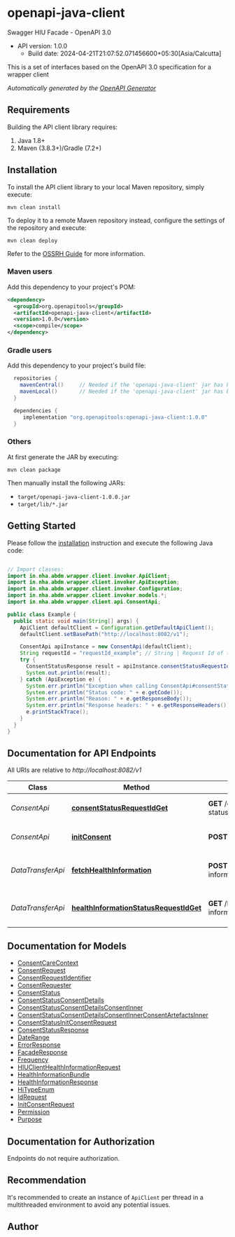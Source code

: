 # openapi-java-client

Swagger HIU Facade - OpenAPI 3.0
- API version: 1.0.0
  - Build date: 2024-04-21T21:07:52.071456600+05:30[Asia/Calcutta]

This is a set of interfaces based on the OpenAPI 3.0 specification for a wrapper client


*Automatically generated by the [OpenAPI Generator](https://openapi-generator.tech)*


## Requirements

Building the API client library requires:
1. Java 1.8+
2. Maven (3.8.3+)/Gradle (7.2+)

## Installation

To install the API client library to your local Maven repository, simply execute:

```shell
mvn clean install
```

To deploy it to a remote Maven repository instead, configure the settings of the repository and execute:

```shell
mvn clean deploy
```

Refer to the [OSSRH Guide](http://central.sonatype.org/pages/ossrh-guide.html) for more information.

### Maven users

Add this dependency to your project's POM:

```xml
<dependency>
  <groupId>org.openapitools</groupId>
  <artifactId>openapi-java-client</artifactId>
  <version>1.0.0</version>
  <scope>compile</scope>
</dependency>
```

### Gradle users

Add this dependency to your project's build file:

```groovy
  repositories {
    mavenCentral()     // Needed if the 'openapi-java-client' jar has been published to maven central.
    mavenLocal()       // Needed if the 'openapi-java-client' jar has been published to the local maven repo.
  }

  dependencies {
     implementation "org.openapitools:openapi-java-client:1.0.0"
  }
```

### Others

At first generate the JAR by executing:

```shell
mvn clean package
```

Then manually install the following JARs:

* `target/openapi-java-client-1.0.0.jar`
* `target/lib/*.jar`

## Getting Started

Please follow the [installation](#installation) instruction and execute the following Java code:

```java

// Import classes:
import in.nha.abdm.wrapper.client.invoker.ApiClient;
import in.nha.abdm.wrapper.client.invoker.ApiException;
import in.nha.abdm.wrapper.client.invoker.Configuration;
import in.nha.abdm.wrapper.client.invoker.models.*;
import in.nha.abdm.wrapper.client.api.ConsentApi;

public class Example {
  public static void main(String[] args) {
    ApiClient defaultClient = Configuration.getDefaultApiClient();
    defaultClient.setBasePath("http://localhost:8082/v1");

    ConsentApi apiInstance = new ConsentApi(defaultClient);
    String requestId = "requestId_example"; // String | Request Id of the consent request.
    try {
      ConsentStatusResponse result = apiInstance.consentStatusRequestIdGet(requestId);
      System.out.println(result);
    } catch (ApiException e) {
      System.err.println("Exception when calling ConsentApi#consentStatusRequestIdGet");
      System.err.println("Status code: " + e.getCode());
      System.err.println("Reason: " + e.getResponseBody());
      System.err.println("Response headers: " + e.getResponseHeaders());
      e.printStackTrace();
    }
  }
}

```

## Documentation for API Endpoints

All URIs are relative to *http://localhost:8082/v1*

Class | Method | HTTP request | Description
------------ | ------------- | ------------- | -------------
*ConsentApi* | [**consentStatusRequestIdGet**](docs/ConsentApi.md#consentStatusRequestIdGet) | **GET** /consent-status/{requestId} | Get status of Consent request.
*ConsentApi* | [**initConsent**](docs/ConsentApi.md#initConsent) | **POST** /consent-init | Initiates consent request
*DataTransferApi* | [**fetchHealthInformation**](docs/DataTransferApi.md#fetchHealthInformation) | **POST** /health-information/fetch-records | Submits a request to fetch health information
*DataTransferApi* | [**healthInformationStatusRequestIdGet**](docs/DataTransferApi.md#healthInformationStatusRequestIdGet) | **GET** /health-information/status/{requestId} | Get status of Health Information request.


## Documentation for Models

 - [ConsentCareContext](docs/ConsentCareContext.md)
 - [ConsentRequest](docs/ConsentRequest.md)
 - [ConsentRequestIdentifier](docs/ConsentRequestIdentifier.md)
 - [ConsentRequester](docs/ConsentRequester.md)
 - [ConsentStatus](docs/ConsentStatus.md)
 - [ConsentStatusConsentDetails](docs/ConsentStatusConsentDetails.md)
 - [ConsentStatusConsentDetailsConsentInner](docs/ConsentStatusConsentDetailsConsentInner.md)
 - [ConsentStatusConsentDetailsConsentInnerConsentArtefactsInner](docs/ConsentStatusConsentDetailsConsentInnerConsentArtefactsInner.md)
 - [ConsentStatusInitConsentRequest](docs/ConsentStatusInitConsentRequest.md)
 - [ConsentStatusResponse](docs/ConsentStatusResponse.md)
 - [DateRange](docs/DateRange.md)
 - [ErrorResponse](docs/ErrorResponse.md)
 - [FacadeResponse](docs/FacadeResponse.md)
 - [Frequency](docs/Frequency.md)
 - [HIUClientHealthInformationRequest](docs/HIUClientHealthInformationRequest.md)
 - [HealthInformationBundle](docs/HealthInformationBundle.md)
 - [HealthInformationResponse](docs/HealthInformationResponse.md)
 - [HiTypeEnum](docs/HiTypeEnum.md)
 - [IdRequest](docs/IdRequest.md)
 - [InitConsentRequest](docs/InitConsentRequest.md)
 - [Permission](docs/Permission.md)
 - [Purpose](docs/Purpose.md)


<a id="documentation-for-authorization"></a>
## Documentation for Authorization

Endpoints do not require authorization.


## Recommendation

It's recommended to create an instance of `ApiClient` per thread in a multithreaded environment to avoid any potential issues.

## Author



